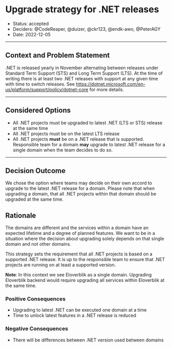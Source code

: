 # Upgrade strategy for .NET releases

* Status: accepted
* Deciders: @CodeReaper, @duizer, @ckr123, @endk-awo, @PeterAGY
* Date: 2022-12-05

---

## Context and Problem Statement

.NET is released yearly in November alternating between releases under Standard Term Support (STS) and Long Term Support (LTS). At the time of writing there is at least two .NET releases with support at any given time with time to switch releases. See https://dotnet.microsoft.com/en-us/platform/support/policy/dotnet-core for more details.

---

## Considered Options

* All .NET projects must be upgraded to latest .NET (LTS or STS) release at the same time
* All .NET projects must be on the latest LTS release
* All .NET projects **must** be on a .NET release that is supported. Responsible team for a domain **may** upgrade to latest .NET release for a single domain when the team decides to do so.

---

## Decision Outcome

We chose the option where teams may decide on their own accord to upgrade to the latest .NET release for a domain. Please note that when upgrading a domain, that all .NET projects within that domain should be upgraded at the same time.

## Rationale

The domains are different and the services within a domain have an expected lifetime and a degree of planned features. We want to be in a situation where the decision about upgrading solely depends on that single domain and not other domains.

This strategy sets the requirement that all .NET projects is based on a supported .NET release. It is up to the responsible team to ensure that .NET projects are running on at least a supported version.

**Note**: In this context we see Eloverblik as a single domain. Upgrading Eloverblik backend would require upgrading all services within Eloverblik at the same time.

### Positive Consequences

* Upgrading to latest .NET can be executed one domain at a time
* Time to unlock latest features in a .NET release is reduced

### Negative Consequences

* There will be differences between .NET version used between domains
